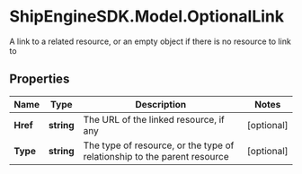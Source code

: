 # ShipEngineSDK.Model.OptionalLink
A link to a related resource, or an empty object if there is no resource to link to

## Properties

Name | Type | Description | Notes
------------ | ------------- | ------------- | -------------
**Href** | **string** | The URL of the linked resource, if any | [optional] 
**Type** | **string** | The type of resource, or the type of relationship to the parent resource | [optional] 

